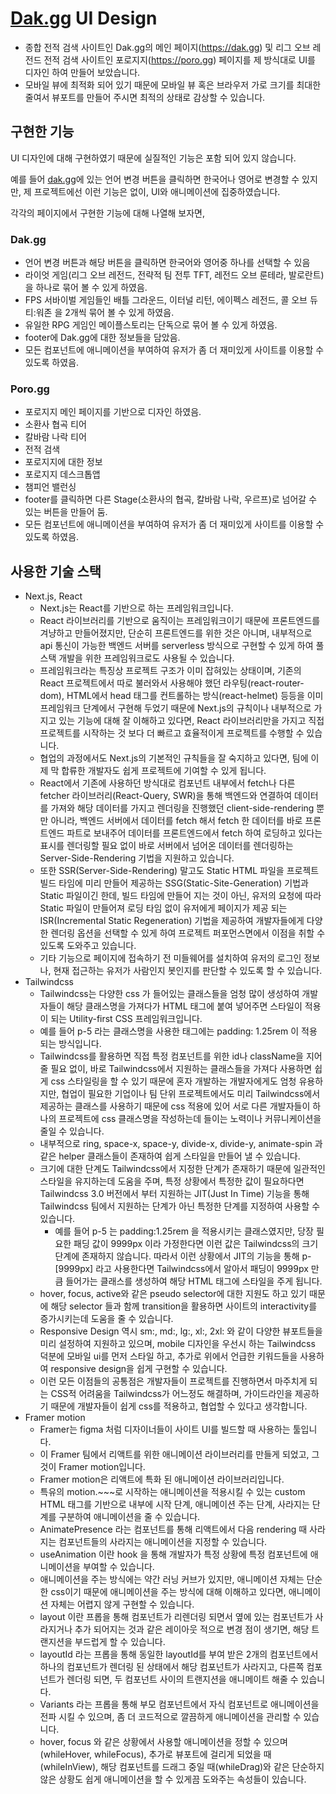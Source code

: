 # [Dak.gg](http://Dak.gg) UI Design

- 종합 전적 검색 사이트인 Dak.gg의 메인 페이지(https://dak.gg) 및 리그 오브 레전드 전적 검색 사이트인 포로지지(https://poro.gg) 페이지를 제 방식대로 UI를 디자인 하여 만들어 보았습니다.
- 모바일 뷰에 최적화 되어 있기 때문에 모바일 뷰 혹은 브라우저 가로 크기를 최대한 줄여서 뷰포트를 만들어 주시면 최적의 상태로 감상할 수 있습니다.

## 구현한 기능

UI 디자인에 대해 구현하였기 때문에 실질적인 기능은 포함 되어 있지 않습니다.

예를 들어 [dak.gg](http://dak.gg)에 있는 언어 변경 버튼을 클릭하면 한국어나 영어로 변경할 수 있지만, 제 프로젝트에선 이런 기능은 없이, UI와 애니메이션에 집중하였습니다.

각각의 페이지에서 구현한 기능에 대해 나열해 보자면,

### Dak.gg

- 언어 변경 버튼과 해당 버튼을 클릭하면 한국어와 영어중 하나를 선택할 수 있음
- 라이엇 게임(리그 오브 레전드, 전략적 팀 전투 TFT, 레전드 오브 룬테라, 발로란트)을 하나로 묶어 볼 수 있게 하였음.
- FPS 서바이벌 게임들인 배틀 그라운드, 이터널 리턴, 에이펙스 레전드, 콜 오브 듀티:워존 을 2개씩 묶어 볼 수 있게 하였음.
- 유일한 RPG 게임인 메이플스토리는 단독으로 묶어 볼 수 있게 하였음.
- footer에 Dak.gg에 대한 정보들을 담았음.
- 모든 컴포넌트에 애니메이션을 부여하여 유저가 좀 더 재미있게 사이트를 이용할 수 있도록 하였음.

### Poro.gg

- 포로지지 메인 페이지를 기반으로 디자인 하였음.
- 소환사 협곡 티어
- 칼바람 나락 티어
- 전적 검색
- 포로지지에 대한 정보
- 포로지지 데스크톱앱
- 챔피언 밸런싱
- footer를 클릭하면 다른 Stage(소환사의 협곡, 칼바람 나락, 우르프)로 넘어갈 수 있는 버튼을 만들어 둠.
- 모든 컴포넌트에 애니메이션을 부여하여 유저가 좀 더 재미있게 사이트를 이용할 수 있도록 하였음.

## 사용한 기술 스택

- Next.js, React
  - Next.js는 React를 기반으로 하는 프레임워크입니다.
  - React 라이브러리를 기반으로 움직이는 프레임워크이기 때문에 프론트엔드를 겨냥하고 만들어졌지만, 단순히 프론트엔드를 위한 것은 아니며, 내부적으로 api 통신이 가능한 백엔드 서버를 serverless 방식으로 구현할 수 있게 하여 풀스택 개발을 위한 프레임워크로도 사용될 수 있습니다.
  - 프레임워크라는 특징상 프로젝트 구조가 이미 잡혀있는 상태이며, 기존의 React 프로젝트에서 따로 불러와서 사용해야 했던 라우팅(react-router-dom), HTML에서 head 태그를 컨트롤하는 방식(react-helmet) 등등을 이미 프레임워크 단계에서 구현해 두었기 때문에 Next.js의 규칙이나 내부적으로 가지고 있는 기능에 대해 잘 이해하고 있다면, React 라이브러리만을 가지고 직접 프로젝트를 시작하는 것 보다 더 빠르고 효율적이게 프로젝트를 수행할 수 있습니다.
  - 협업의 과정에서도 Next.js의 기본적인 규칙들을 잘 숙지하고 있다면, 팀에 이제 막 합류한 개발자도 쉽게 프로젝트에 기여할 수 있게 됩니다.
  - React에서 기존에 사용하던 방식대로 컴포넌트 내부에서 fetch나 다른 fetcher 라이브러리(React-Query, SWR)을 통해 백엔드와 연결하여 데이터를 가져와 해당 데이터를 가지고 렌더링을 진행했던 client-side-rendering 뿐만 아니라, 백엔드 서버에서 데이터를 fetch 해서 fetch 한 데이터를 바로 프론트엔드 파트로 보내주어 데이터를 프론트엔드에서 fetch 하여 로딩하고 있다는 표시를 렌더링할 필요 없이 바로 서버에서 넘어온 데이터를 렌더링하는 Server-Side-Rendering 기법을 지원하고 있습니다.
  - 또한 SSR(Server-Side-Rendering) 말고도 Static HTML 파일을 프로젝트 빌드 타임에 미리 만들어 제공하는 SSG(Static-Site-Generation) 기법과 Static 파일이긴 한데, 빌드 타임에 만들어 지는 것이 아닌, 유저의 요청에 따라 Static 파일이 만들어져 로딩 타임 없이 유저에게 페이지가 제공 되는 ISR(Incremental Static Regeneration) 기법을 제공하여 개발자들에게 다양한 렌더링 옵션을 선택할 수 있게 하여 프로젝트 퍼포먼스면에서 이점을 취할 수 있도록 도와주고 있습니다.
  - 기타 기능으로 페이지에 접속하기 전 미들웨어를 설치하여 유저의 로그인 정보나, 현재 접근하는 유저가 사람인지 봇인지를 판단할 수 있도록 할 수 있습니다.
- Tailwindcss
  - Tailwindcss는 다양한 css 가 들어있는 클래스들을 엄청 많이 생성하여 개발자들이 해당 클래스명을 가져다가 HTML 태그에 붙여 넣어주면 스타일이 적용이 되는 Utility-first CSS 프레임워크입니다.
  - 예를 들어 p-5 라는 클래스명을 사용한 태그에는 padding: 1.25rem 이 적용 되는 방식입니다.
  - Tailwindcss를 활용하면 직접 특정 컴포넌트를 위한 id나 className을 지어줄 필요 없이, 바로 Tailwindcss에서 지원하는 클래스들을 가져다 사용하면 쉽게 css 스타일링을 할 수 있기 때문에 혼자 개발하는 개발자에게도 엄청 유용하지만, 협업이 필요한 기업이나 팀 단위 프로젝트에서도 미리 Tailwindcss에서 제공하는 클래스를 사용하기 때문에 css 적용에 있어 서로 다른 개발자들이 하나의 프로젝트에 css 클래스명을 작성하는데 들이는 노력이나 커뮤니케이션을 줄일 수 있습니다.
  - 내부적으로 ring, space-x, space-y, divide-x, divide-y, animate-spin 과 같은 helper 클래스들이 존재하여 쉽게 스타일을 만들어 낼 수 있습니다.
  - 크기에 대한 단계도 Tailwindcss에서 지정한 단계가 존재하기 때문에 일관적인 스타일을 유지하는데 도움을 주며, 특정 상황에서 특정한 값이 필요하다면 Tailwindcss 3.0 버전에서 부터 지원하는 JIT(Just In Time) 기능을 통해 Tailwindcss 팀에서 지원하는 단계가 아닌 특정한 단계를 지정하여 사용할 수 있습니다.
    - 예를 들어 p-5 는 padding:1.25rem 을 적용시키는 클래스였지만, 당장 필요한 패딩 값이 9999px 이라 가정한다면 이런 값은 Tailwindcss의 크기 단계에 존재하지 않습니다. 따라서 이런 상황에서 JIT의 기능을 통해 p-[9999px] 라고 사용한다면 Tailwindcss에서 알아서 패딩이 9999px 만큼 들어가는 클래스를 생성하여 해당 HTML 태그에 스타일을 주게 됩니다.
  - hover, focus, active와 같은 pseudo selector에 대한 지원도 하고 있기 때문에 해당 selector 들과 함께 transition을 활용하면 사이트의 interactivity를 증가시키는데 도움을 줄 수 있습니다.
  - Responsive Design 역시 sm:, md:, lg:, xl:, 2xl: 와 같이 다양한 뷰포트들을 미리 설정하여 지원하고 있으며, mobile 디자인을 우선시 하는 Tailwindcss 덕분에 모바일 ui를 먼저 스타일 하고, 추가로 위에서 언급한 키워드들을 사용하여 responsive design을 쉽게 구현할 수 있습니다.
  - 이런 모든 이점들의 공통점은 개발자들이 프로젝트를 진행하면서 마주치게 되는 CSS적 어려움을 Tailwindcss가 어느정도 해결하며, 가이드라인을 제공하기 때문에 개발자들이 쉽게 css를 적용하고, 협업할 수 있다고 생각합니다.
- Framer motion
  - Framer는 figma 처럼 디자이너들이 사이트 UI를 빌드할 때 사용하는 툴입니다.
  - 이 Framer 팀에서 리액트를 위한 애니메이션 라이브러리를 만들게 되었고, 그것이 Framer motion입니다.
  - Framer motion은 리액트에 특화 된 애니메이션 라이브러리입니다.
  - 특유의 motion.~~~로 시작하는 애니메이션을 적용시킬 수 있는 custom HTML 태그를 기반으로 내부에 시작 단계, 애니메이션 주는 단계, 사라지는 단계를 구분하여 애니메이션을 줄 수 있습니다.
  - AnimatePresence 라는 컴포넌트를 통해 리액트에서 다음 rendering 때 사라지는 컴포넌트들의 사라지는 애니메이션을 지정할 수 있습니다.
  - useAnimation 이란 hook 을 통해 개발자가 특정 상황에 특정 컴포넌트에 애니메이션을 부여할 수 있습니다.
  - 애니메이션을 주는 방식에는 약간 러닝 커브가 있지만, 애니메이션 자체는 단순한 css이기 때문에 애니메이션을 주는 방식에 대해 이해하고 있다면, 애니메이션 자체는 어렵지 않게 구현할 수 있습니다.
  - layout 이란 프롭을 통해 컴포넌트가 리렌더링 되면서 옆에 있는 컴포넌트가 사라지거나 추가 되어지는 것과 같은 레이아웃 적으로 변경 점이 생기면, 해당 트랜지션을 부드럽게 할 수 있습니다.
  - layoutId 라는 프롭을 통해 동일한 layoutId를 부여 받은 2개의 컴포넌트에서 하나의 컴포넌트가 렌더링 된 상태에서 해당 컴포넌트가 사라지고, 다른쪽 컴포넌트가 렌더링 되면, 두 컴포넌트 사이의 트랜지션을 애니메이트 해줄 수 있습니다.
  - Variants 라는 프롭을 통해 부모 컴포넌트에서 자식 컴포넌트로 애니메이션을 전파 시킬 수 있으며, 좀 더 코드적으로 깔끔하게 애니메이션을 관리할 수 있습니다.
  - hover, focus 와 같은 상황에서 사용할 애니메이션을 정할 수 있으며(whileHover, whileFocus), 추가로 뷰포트에 걸리게 되었을 때(whileInView), 해당 컴포넌트를 드래그 중일 때(whileDrag)와 같은 단순하지 않은 상황도 쉽게 애니메이션을 할 수 있게끔 도와주는 속성들이 있습니다.

